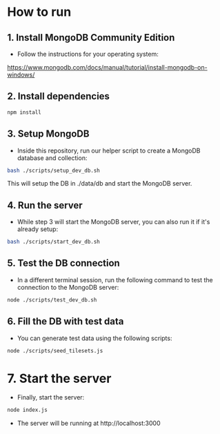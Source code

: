 # How to run

## 1. Install MongoDB Community Edition

- Follow the instructions for your operating system:
  
https://www.mongodb.com/docs/manual/tutorial/install-mongodb-on-windows/

## 2. Install dependencies

```bash
npm install
```

## 3. Setup MongoDB

- Inside this repository, run our helper script to create a MongoDB database and collection:

```bash
bash ./scripts/setup_dev_db.sh
```

This will setup the DB in ./data/db and start the MongoDB server.

## 4. Run the server

- While step 3 will start the MongoDB server, you can also run it if it's already setup:

```bash
bash ./scripts/start_dev_db.sh
```

## 5. Test the DB connection

- In a different terminal session, run the following command to test the connection to the MongoDB server:

```bash
node ./scripts/test_dev_db.sh
```

## 6. Fill the DB with test data

- You can generate test data using the following scripts:

```bash
node ./scripts/seed_tilesets.js
```

# 7. Start the server

- Finally, start the server:

```bash
node index.js
```

- The server will be running at http://localhost:3000
